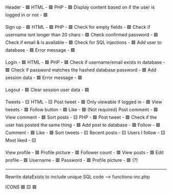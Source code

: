 Header - 🟩
    HTML - 🟩
    PHP - 🟩
        Display content based on if the user is logged in or not - 🟩

Sign up - 🟩
    HTML - 🟩
    PHP - 🟩
        Check for empty fields - 🟩
        Check if username isnt longer than 20 chars - 🟩
        Check confirmed password - 🟩
        Check if email & is available - 🟩
            Check for SQL injections - 🟩
        Add user to database - 🟩
        Error message - 🟩

Login - 🟩
    HTML - 🟩
    PHP - 🟩
        Check if username/email exists in database - 🟩
        Check if password matches the hashed database password - 🟩
        Add session data - 🟩
        Error message - 🟩

Logout - 🟩
    Clear session user data - 🟩

Tweets - 🟨
    HTML - 🟨
        Post tweet - 🟩
            Only viewable if logged in - 🟩
        View tweets - 🟩
            Follow button - 🟩
            Like - 🟩 (Not required)
            Post comment - 🟩
            View comment - 🟩
            Sort posts - 🟨
    PHP - 🟩
        Post tweet - 🟩
            Check if the user has posted the same thing - 🟩
            Add post to database - 🟩
            Follow - 🟩
            Comment - 🟩
            Like - 🟩
            Sort tweets - 🟨
                Recent posts - 🟨
                Users I follow - 🟨
                Most liked - 🟨

View profile - 🟥
    Profile picture - 🟥
    Follower count - 🟥
    View posts - 🟥
    Edit profile - 🟥
        Username - 🟥
        Password - 🟥
        Profile picture - 🟥 (?)
            
---------------------------

Rewrite dataExists to include unique SQL code --> functions-inc.php

ICONS
🟩  🟨  🟥